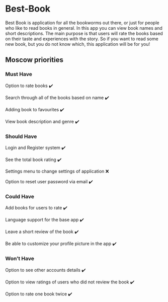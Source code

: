 # Best-Book
Best Book is application for all the bookworms out there, or just for people who like to read books in general. In this app you can view book names and short descriptions. The main purpose is that users will rate the books based on their taste and experiences with the story. So if you want to read some new book, but you do not know which, this application will be for you!

## Moscow priorities
### Must Have

Option to rate books ✔️

Search through all of the books based on name ✔️

Adding book to favourites ✔️

View book description and genre ✔️

### Should Have
Login and Register system ✔️

See the total book rating ✔️

Settings menu to change settings of application ❌

Option to reset user password via email ✔️

### Could Have
Add books for users to rate ✔️

Language support for the base app ✔️

Leave a short review of the book ✔️

Be able to customize your profile picture in the app ✔️

### Won’t Have
Option to see other accounts details ✔️

Option to view ratings of users who did not review the book ✔️

Option to rate one book twice ✔️
